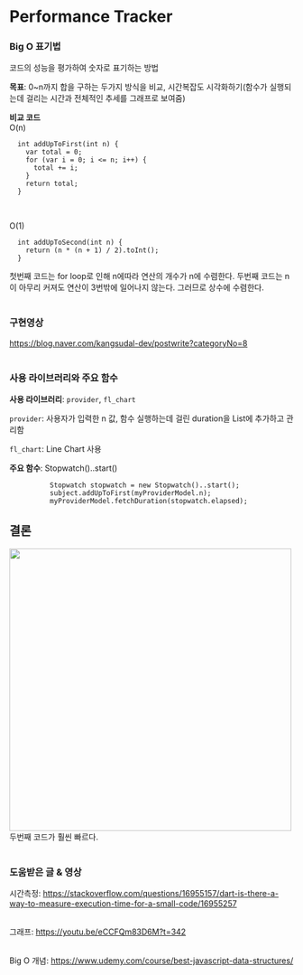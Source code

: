 

# Performance Tracker

### Big O 표기법
코드의 성능을 평가하여 숫자로 표기하는 방법

**목표**: 0~n까지 합을 구하는 두가지 방식을 비교, 시간복잡도 시각화하기(함수가 실행되는데 걸리는 시간과 전체적인 추세를 그래프로 보여줌)

**비교 코드**
<br/>
O(n)

```
  int addUpToFirst(int n) {
    var total = 0;
    for (var i = 0; i <= n; i++) {
      total += i;
    }
    return total;
  }
```
<br/>

O(1)
```
  int addUpToSecond(int n) {
    return (n * (n + 1) / 2).toInt();
  }
```

첫번째 코드는 for loop로 인해 n에따라 연산의 개수가 n에 수렴한다. 두번째 코드는 n이 아무리 커져도 연산이 3번밖에 일어나지 않는다. 그러므로 상수에 수렴한다.
<br/>
<br/>

### 구현영상
https://blog.naver.com/kangsudal-dev/postwrite?categoryNo=8
<br/>
<br/>

### 사용 라이브러리와 주요 함수
**사용 라이브러리**: `provider`, `fl_chart`

`provider`: 사용자가 입력한 n 값, 함수 실행하는데 걸린 duration을 List<FlSpot>에 추가하고 관리함

`fl_chart`: Line Chart 사용

**주요 함수**: Stopwatch()..start()

```
          Stopwatch stopwatch = new Stopwatch()..start();
          subject.addUpToFirst(myProviderModel.n);
          myProviderModel.fetchDuration(stopwatch.elapsed);
```

## 결론
  <img src="https://user-images.githubusercontent.com/32862869/216918099-3b0e697d-2e14-43fd-8e51-93f65476956e.png" width="500" height="500"/>
  두번째 코드가 훨씬 빠르다.
<br/>
<br/>

  
### 도움받은 글 & 영상
시간측정: https://stackoverflow.com/questions/16955157/dart-is-there-a-way-to-measure-execution-time-for-a-small-code/16955257
<br/>
<br/>
  
그래프: https://youtu.be/eCCFQm83D6M?t=342
<br/>
<br/>
  
Big O 개념: https://www.udemy.com/course/best-javascript-data-structures/
